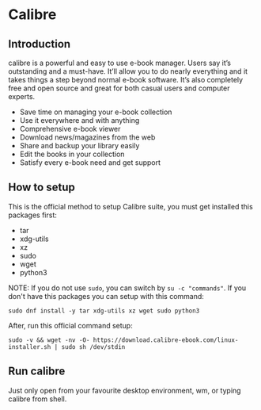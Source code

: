 # Calibre

## Introduction
calibre is a powerful and easy to use e-book manager. Users say it’s outstanding and a must-have. It’ll allow you to do nearly everything and it takes things a step beyond normal e-book software.
It’s also completely free and open source and great for both casual users and computer experts. 

 * Save time on managing your e-book collection
 * Use it everywhere and with anything
 * Comprehensive e-book viewer
 * Download news/magazines from the web
 * Share and backup your library easily
 * Edit the books in your collection
 * Satisfy every e-book need and get support

## How to setup
This is the official method to setup Calibre suite, you must get installed this packages first:
 * tar
 * xdg-utils
 * xz
 * sudo
 * wget
 * python3

NOTE: If you do not use `sudo`, you can switch by `su -c "commands"`.
If you don't have this packages you can setup with this command:
```
sudo dnf install -y tar xdg-utils xz wget sudo python3
```  
After, run this official command setup:
```
sudo -v && wget -nv -O- https://download.calibre-ebook.com/linux-installer.sh | sudo sh /dev/stdin
```

## Run calibre
Just only open from your favourite desktop environment, wm, or typing calibre from shell.
